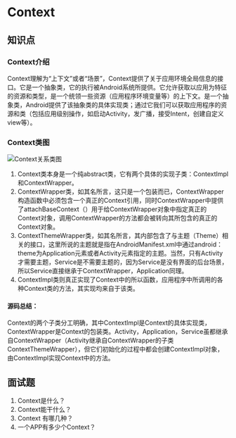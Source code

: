 # Context

## 知识点

### Context介绍

Context理解为“上下文”或者“场景”，Context提供了关于应用环境全局信息的接口。它是一个抽象类，它的执行被Android系统所提供。它允许获取以应用为特征的资源和类型，是一个统领一些资源（应用程序环境变量等）的上下文。是一个抽象类，Android提供了该抽象类的具体实现类；通过它我们可以获取应用程序的资源和类（包括应用级别操作，如启动Activity，发广播，接受Intent，创建自定义view等）。

### Context类图

![Context关系类图](.gitbook/assets/微信截图\_20211208143617.png)

1. Context类本身是一个纯abstract类，它有两个具体的实现子类：ContextImpl和ContextWrapper。
2. ContextWrapper类，如其名所言，这只是一个包装而已，ContextWrapper构造函数中必须包含一个真正的Context引用，同时ContextWrapper中提供了attachBaseContext（）用于给ContextWrapper对象中指定真正的Context对象，调用ContextWrapper的方法都会被转向其所包含的真正的Context对象。
3. ContextThemeWrapper类，如其名所言，其内部包含了与主题（Theme）相关的接口，这里所说的主题就是指在AndroidManifest.xml中通过android：theme为Application元素或者Activity元素指定的主题。当然，只有Activity才需要主题，Service是不需要主题的，因为Service是没有界面的后台场景，所以Service直接继承于ContextWrapper，Application同理。
4. ContextImpl类则真正实现了Context中的所以函数，应用程序中所调用的各种Context类的方法，其实现均来自于该类。

#### 源码总结：

Context的两个子类分工明确，其中ContextImpl是Context的具体实现类，ContextWrapper是Context的包装类。Activity，Application，Service虽都继承自ContextWrapper（Activity继承自ContextWrapper的子类ContextThemeWrapper），但它们初始化的过程中都会创建ContextImpl对象，由ContextImpl实现Context中的方法。











## 面试题

1. Context是什么？
2. Context能干什么？
3. Context 有哪几种？
4. 一个APP有多少个Context？

